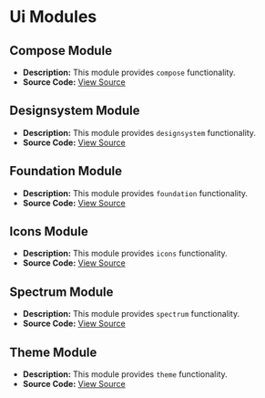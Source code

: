 # Ui Modules

## Compose Module
- **Description:** This module provides `compose` functionality.
- **Source Code:** [View Source](../ui/compose)

## Designsystem Module
- **Description:** This module provides `designsystem` functionality.
- **Source Code:** [View Source](../ui/designsystem)

## Foundation Module
- **Description:** This module provides `foundation` functionality.
- **Source Code:** [View Source](../ui/foundation)

## Icons Module
- **Description:** This module provides `icons` functionality.
- **Source Code:** [View Source](../ui/icons)

## Spectrum Module
- **Description:** This module provides `spectrum` functionality.
- **Source Code:** [View Source](../ui/spectrum)

## Theme Module
- **Description:** This module provides `theme` functionality.
- **Source Code:** [View Source](../ui/theme)

